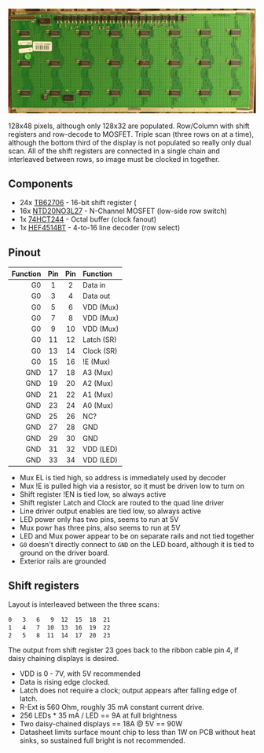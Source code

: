 ![Indoor LED display component side](images/indoor-pcb.jpg)

128x48 pixels, although only 128x32 are populated.
Row/Column with shift registers and row-decode to MOSFET.
Triple scan (three rows on at a time), although the bottom third
of the display is not populated so really only dual scan.
All of the shift registers are connected in a single chain
and interleaved between rows, so image must be clocked in together.

## Components

* 24x [TB62706](datasheets/TB62706.pdf) - 16-bit shift register (
* 16x [NTD20NO3L27](datasheets/NTD20N03L27-D.PDF) - N-Channel MOSFET (low-side row switch)
* 1x [74HCT244](datasheets/74HC_HCT244.pdf) - Octal buffer (clock fanout)
* 1x [HEF4514BT](datasheets/HEF4514BT.pdf) - 4-to-16 line decoder (row select)

## Pinout

| Function | Pin | Pin | Function  |
| -------: | :-: | :-: | :-------- |
| G0       |  1  |  2  | Data in   |
| G0       |  3  |  4  | Data out  |
| G0       |  5  |  6  | VDD (Mux) |
| G0       |  7  |  8  | VDD (Mux) |
| G0       |  9  | 10  | VDD (Mux) |
| G0       | 11  | 12  | Latch (SR)|
| G0       | 13  | 14  | Clock (SR)|
| G0       | 15  | 16  | !E (Mux)  |
| GND      | 17  | 18  | A3 (Mux)  |
| GND      | 19  | 20  | A2 (Mux)  |
| GND      | 21  | 22  | A1 (Mux)  |
| GND      | 23  | 24  | A0 (Mux)  |
| GND      | 25  | 26  | NC?       |
| GND      | 27  | 28  | GND       |
| GND      | 29  | 30  | GND       |
| GND      | 31  | 32  | VDD (LED) |
| GND      | 33  | 34  | VDD (LED) |

* Mux EL is tied high, so address is immediately used by decoder
* Mux !E is pulled high via a resistor, so it must be driven low to turn on
* Shift register !EN is tied low, so always active
* Shift register Latch and Clock are routed to the quad line driver
* Line driver output enables are tied low, so always active
* LED power only has two pins, seems to run at 5V
* Mux powr has three pins, also seems to run at 5V
* LED and Mux power appear to be on separate rails and not tied together
* `G0` doesn't directly connect to `GND` on the LED board, although it is tied to ground on the driver board.
* Exterior rails are grounded


## Shift registers

Layout is interleaved between the three scans:

```
0   3   6   9  12  15  18  21
1   4   7  10  13  16  19  22
2   5   8  11  14  17  20  23
```

The output from shift register 23 goes back to the ribbon
cable pin 4, if daisy chaining displays is desired.

* VDD is 0 - 7V, with 5V recommended
* Data is rising edge clocked.
* Latch does not require a clock; output appears after falling
edge of latch.
* R-Ext is 560 Ohm, roughly 35 mA constant current drive.
* 256 LEDs * 35 mA / LED == 9A at full brightness
* Two daisy-chained displays == 18A @ 5V == 90W
* Datasheet limits surface mount chip to less than 1W on PCB without heat sinks, so sustained full bright is not recommended.
